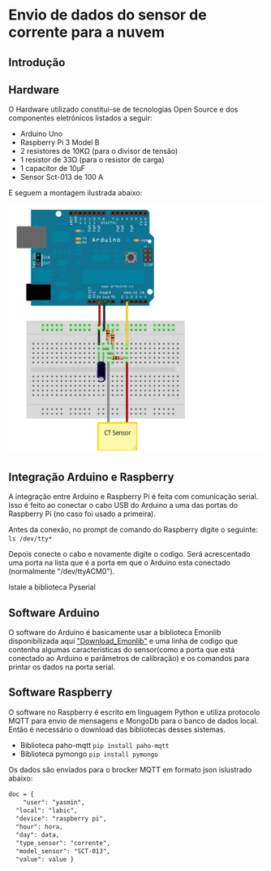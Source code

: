 # Envio de dados do sensor de corrente para a nuvem

## Introdução


## Hardware
O Hardware utilizado constitui-se de tecnologias Open Source e dos componentes eletrônicos listados a seguir:

* Arduino Uno
* Raspberry Pi 3 Model B
* 2 resistores de 10KΩ (para o divisor de tensão)
* 1 resistor de 33Ω (para o resistor de carga)
* 1 capacitor de 10µF
* Sensor Sct-013 de 100 A

E seguem a montagem ilustrada abaixo:

![sct_arduino](docs/sct_arduino.png)

## Integração Arduino e Raspberry
A integração entre Arduino e Raspberry Pi é feita com comunicação serial. Isso é feito ao conectar o cabo USB do Arduino a uma das portas do Raspberry Pi (no caso foi usado a primeira).

Antes da conexão, no prompt de comando do Raspberry digite o seguinte:
```ls /dev/tty* ```

Depois conecte o cabo e novamente digite o codigo. Será acrescentado uma porta na lista que é a porta em que o Arduino esta conectado (normalmente "/dev/ttyACM0").

Istale a biblioteca Pyserial

## Software Arduino
O software do Arduino é basicamente usar a biblioteca Emonlib disponibilizada aqui ["Download_Emonlib"](https://github.com/openenergymonitor/EmonLib) e uma linha de codigo que contenha algumas caracteristicas do sensor(como a porta que está conectado ao Arduino e parâmetros de calibração) e os comandos para printar os dados na porta serial.

## Software Raspberry
O software no Raspberry é escrito em linguagem Python e utiliza protocolo MQTT para envio de mensagens e MongoDb para o banco de dados local. Então é necessário o download das bibliotecas desses sistemas.

* Biblioteca paho-mqtt
``` pip install paho-mqtt ```
* Biblioteca pymongo
``` pip install pymongo ```

Os dados são enviados para o brocker MQTT em formato json islustrado abaixo:
```
doc = {
    "user": "yasmin",
  "local": "labic",
  "device": "raspberry pi",
  "hour": hora,
  "day": data,
  "type_sensor": "corrente",
  "model_sensor": "SCT-013",
  "value": value }
  ```
